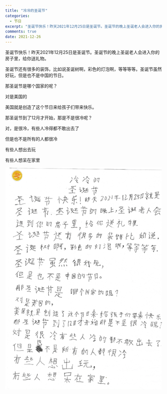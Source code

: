 ```yaml
---
title: "冷冷的圣诞节"
categories:
  - 节日
excerpt: "圣诞节快乐！昨天2021年12月25日是圣诞节。圣诞节的晚上圣诞老人会进入你的房子里，给你送礼物。"
comments: true
date: 2021-12-26
---
```


圣诞节快乐！昨天2021年12月25日是圣诞节。圣诞节的晚上圣诞老人会进入你的房子里，给你送礼物。

圣诞节还有很多的装饰，比如说圣诞树啊，彩色的灯泡啊，等等等等。圣诞节虽然好玩，但是也不是中国的节日。

那圣诞节是哪个国家的呢？

对是美国的

美国就是创造了这个节日来给孩子们带来快乐。

那圣诞节到了12月才开始，那是不是很冷呢？

对，是很冷，有些人冷得都不敢出去了

但是也不是所有的人都很冷

有些人想出去玩

有些人想呆在家里

![Kelsey](/assets/images/kelsey.jpg)
